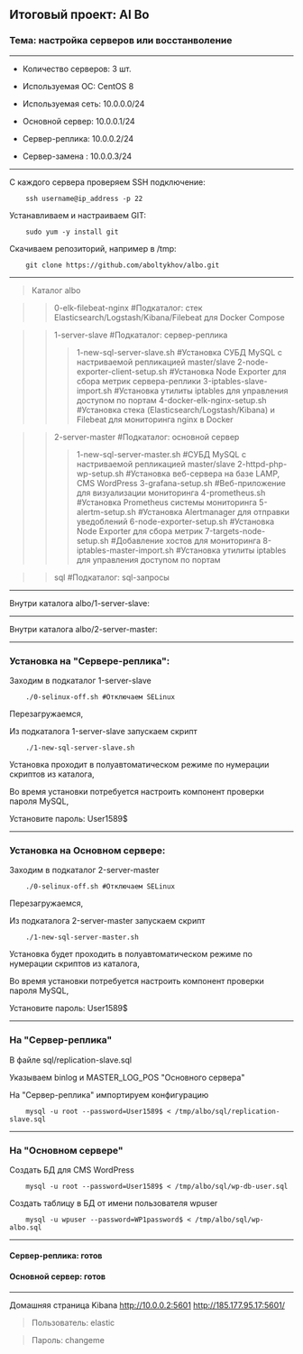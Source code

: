 ## Итоговый проект: Al Bo

### Тема: настройка серверов или восстанволение

---

- Количество серверов: 3 шт.

- Используемая ОС: CentOS 8

- Используемая сеть: 10.0.0.0/24

- Основной сервер: 10.0.0.1/24

- Сервер-реплика: 10.0.0.2/24

- Сервер-замена : 10.0.0.3/24 

---

С каждого сервера проверяем SSH подключение: 

        ssh username@ip_address -p 22

Устанавливаем и настраиваем GIT: 

        sudo yum -y install git

Скачиваем репозиторий, например в /tmp: 

        git clone https://github.com/aboltykhov/albo.git

---

> Каталог albo

>> 0-elk-filebeat-nginx		#Подкаталог: стек Elasticsearch/Logstash/Kibana/Filebeat для Docker Compose

>> 1-server-slave				#Подкаталог: сервер-реплика
>>> 1-new-sql-server-slave.sh		#Установка СУБД MySQL c настриваемой репликацией master/slave
>>> 2-node-exporter-client-setup.sh	#Установка Node Exporter для сбора метрик сервера-реплики
>>> 3-iptables-slave-import.sh		#Установка утилиты iptables для управления доступом по портам
>>> 4-docker-elk-nginx-setup.sh		#Установка стека (Elasticsearch/Logstash/Kibana) и Filebeat для мониторинга nginx в Docker
>> 

>> 2-server-master				#Подкаталог: основной сервер
>>> 1-new-sql-server-master.sh	#СУБД MySQL c настриваемой репликацией master/slave
>>> 2-httpd-php-wp-setup.sh		#Установка веб-сервера на базе LAMP, CMS WordPress
>>> 3-grafana-setup.sh			#Веб-приложение для визуализации мониторинга
>>> 4-prometheus.sh				#Установка Prometheus системы мониторинга 
>>> 5-alertm-setup.sh			#Установка Alertmanager для отправки уведоблений
>>> 6-node-exporter-setup.sh		#Установка Node Exporter для сбора метрик
>>> 7-targets-node-setup.sh		#Добавление хостов для мониторинга
>>> 8-iptables-master-import.sh	#Установка утилиты iptables для управления доступом по портам
>> 

>> sql					      	#Подкаталог: sql-запросы 
> 

---

Внутри каталога albo/1-server-slave:

---

Внутри каталога albo/2-server-master:

---

### Установка на "Сервере-реплика":

Заходим в подкаталог 1-server-slave

        ./0-selinux-off.sh #Отключаем SELinux

Перезагружаемся,

Из подкаталога 1-server-slave запускаем скрипт 

        ./1-new-sql-server-slave.sh

Установка проходит в полуавтоматическом режиме по нумерации скриптов из каталога,

Во время установки потребуется настроить компонент проверки пароля MySQL, 

Установите пароль: User1589$

---

### Установка на Основном сервере:

Заходим в подкаталог 2-server-master

        ./0-selinux-off.sh #Отключаем SELinux

Перезагружаемся,

Из подкаталога 2-server-master запускаем скрипт  

        ./1-new-sql-server-master.sh

Установка будет проходить в полуавтоматическом режиме по нумерации скриптов из каталога,

Во время установки потребуется настроить компонент проверки пароля MySQL, 

Установите пароль: User1589$

---

### На "Сервер-реплика"

В файле sql/replication-slave.sql

Указываем binlog и MASTER_LOG_POS "Основного сервера"

На "Сервер-реплика" импортируем конфигурацию

        mysql -u root --password=User1589$ < /tmp/albo/sql/replication-slave.sql

---

### На "Основном сервере"

Создать БД для CMS WordPress

        mysql -u root --password=User1589$ < /tmp/albo/sql/wp-db-user.sql

Создать таблицу в БД от имени пользователя wpuser

        mysql -u wpuser --password=WP1password$ < /tmp/albo/sql/wp-albo.sql

---

#### Сервер-реплика: готов

#### Основной сервер: готов

---

Домашняя страница Kibana http://10.0.0.2:5601 http://185.177.95.17:5601/

> Пользователь: elastic

> Пароль: changeme
